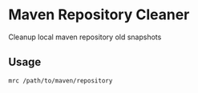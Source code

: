 # Maven Repository Cleaner

Cleanup local maven repository old snapshots

## Usage

```shell
mrc /path/to/maven/repository
```